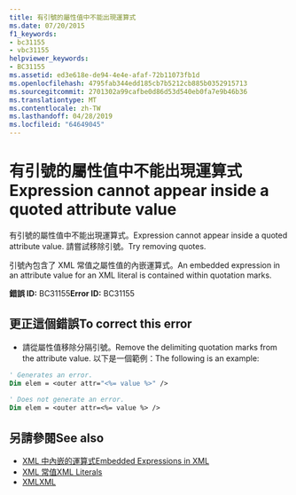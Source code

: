 ```yaml
---
title: 有引號的屬性值中不能出現運算式
ms.date: 07/20/2015
f1_keywords:
- bc31155
- vbc31155
helpviewer_keywords:
- BC31155
ms.assetid: ed3e618e-de94-4e4e-afaf-72b11073fb1d
ms.openlocfilehash: 4795fab344edd185cb7b5212cb885b0352915713
ms.sourcegitcommit: 2701302a99cafbe0d86d53d540eb0fa7e9b46b36
ms.translationtype: MT
ms.contentlocale: zh-TW
ms.lasthandoff: 04/28/2019
ms.locfileid: "64649045"
---
```

# <a name="expression-cannot-appear-inside-a-quoted-attribute-value"></a><span data-ttu-id="907f6-102">有引號的屬性值中不能出現運算式</span><span class="sxs-lookup"><span data-stu-id="907f6-102">Expression cannot appear inside a quoted attribute value</span></span>
<span data-ttu-id="907f6-103">有引號的屬性值中不能出現運算式。</span><span class="sxs-lookup"><span data-stu-id="907f6-103">Expression cannot appear inside a quoted attribute value.</span></span> <span data-ttu-id="907f6-104">請嘗試移除引號。</span><span class="sxs-lookup"><span data-stu-id="907f6-104">Try removing quotes.</span></span>  
  
 <span data-ttu-id="907f6-105">引號內包含了 XML 常值之屬性值的內嵌運算式。</span><span class="sxs-lookup"><span data-stu-id="907f6-105">An embedded expression in an attribute value for an XML literal is contained within quotation marks.</span></span>  
  
 <span data-ttu-id="907f6-106">**錯誤 ID:** BC31155</span><span class="sxs-lookup"><span data-stu-id="907f6-106">**Error ID:** BC31155</span></span>  
  
## <a name="to-correct-this-error"></a><span data-ttu-id="907f6-107">更正這個錯誤</span><span class="sxs-lookup"><span data-stu-id="907f6-107">To correct this error</span></span>  
  
- <span data-ttu-id="907f6-108">請從屬性值移除分隔引號。</span><span class="sxs-lookup"><span data-stu-id="907f6-108">Remove the delimiting quotation marks from the attribute value.</span></span> <span data-ttu-id="907f6-109">以下是一個範例：</span><span class="sxs-lookup"><span data-stu-id="907f6-109">The following is an example:</span></span>  
  
```vb  
' Generates an error.  
Dim elem = <outer attr="<%= value %>" />  
  
' Does not generate an error.  
Dim elem = <outer attr=<%= value %> />  
```  
  
## <a name="see-also"></a><span data-ttu-id="907f6-110">另請參閱</span><span class="sxs-lookup"><span data-stu-id="907f6-110">See also</span></span>

- [<span data-ttu-id="907f6-111">XML 中內嵌的運算式</span><span class="sxs-lookup"><span data-stu-id="907f6-111">Embedded Expressions in XML</span></span>](../../visual-basic/programming-guide/language-features/xml/embedded-expressions-in-xml.md)
- [<span data-ttu-id="907f6-112">XML 常值</span><span class="sxs-lookup"><span data-stu-id="907f6-112">XML Literals</span></span>](../../visual-basic/language-reference/xml-literals/index.md)
- [<span data-ttu-id="907f6-113">XML</span><span class="sxs-lookup"><span data-stu-id="907f6-113">XML</span></span>](../../visual-basic/programming-guide/language-features/xml/index.md)
